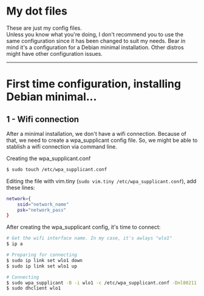# My dot files

These are just my config files.  
Unless you know what you're doing, I don't recommend you to use the same configuration since it has been changed to suit my needs.
Bear in mind it's a configuration for a Debian minimal installation. Other distros might have other configuration issues.

---

# First time configuration, installing Debian minimal...

## 1 - Wifi connection

After a minimal installation, we don't have a wifi connection. Because of that, we need to create a wpa_supplicant config file. So, we might be able to stablish a wifi connection via command line.

Creating the wpa_supplicant.conf

```bash
$ sudo touch /etc/wpa_supplicant.conf
```

Editing the file with vim.tiny (`sudo vim.tiny /etc/wpa_supplicant.conf`), add these lines: 

```bash
network={
    ssid="network_name"
    psk="network_pass"
}
```
After creating the wpa_supplicant config, it's time to connect:

```bash
# Get the wifi interface name. In my case, it's awlays "wlo1"
$ ip a

# Preparing for connecting
$ sudo ip link set wlo1 down
$ sudo ip link set wlo1 up

# Connecting
$ sudo wpa_supplicant -B -i wlo1 -c /etc/wpa_supplicant.conf -Dnl80211,wext
$ sudo dhclient wlo1
```
